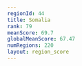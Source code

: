 ```yaml
---
regionId: 44
title: Somalia
rank: 79
meanScore: 69.7
globalMeanScore: 67.47
numRegions: 220
layout: region_score
---
```

